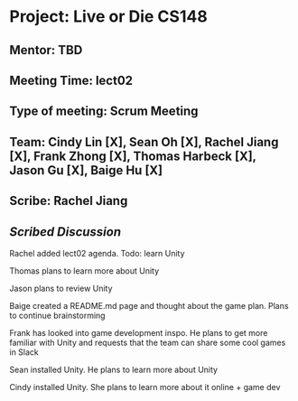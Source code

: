 # Project: Live or Die CS148

## Mentor: TBD
## Meeting Time: lect02

## Type of meeting: Scrum Meeting

## Team: Cindy Lin [X], Sean Oh [X], Rachel Jiang [X], Frank Zhong [X], Thomas Harbeck [X], Jason Gu [X], Baige Hu [X]

## Scribe: Rachel Jiang

## *Scribed Discussion*

Rachel added lect02 agenda. Todo: learn Unity

Thomas plans to learn more about Unity

Jason plans to review Unity

Baige created a README.md page and thought about the game plan. Plans to continue brainstorming

Frank has looked into game development inspo. He plans to get more familiar with Unity and requests that the team can share some cool games in Slack

Sean installed Unity. He plans to learn more about Unity

Cindy installed Unity. She plans to learn more about it online + game dev
 

